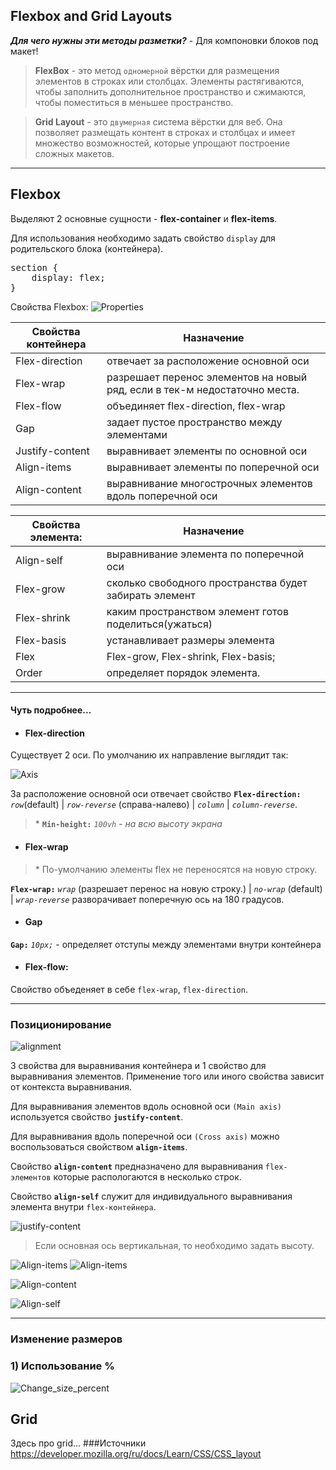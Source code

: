 ## Flexbox and Grid Layouts ##

***Для чего нужны эти методы разметки?*** - Для компоновки блоков под макет!
> __FlexBox__ - это метод `одномерной` вёрстки для размещения элементов в строках или столбцах. Элементы растягиваются, чтобы заполнить дополнительное пространство и сжимаются, чтобы поместиться в меньшее пространство. 

> __Grid Layout__ - это `двумерная` система вёрстки для веб. Она позволяет размещать контент в строках и столбцах и имеет множество возможностей, которые упрощают построение сложных макетов.
---

## Flexbox ##
Выделяют 2 основные сущности - __flex-container__ и __flex-items__.

Для использования необходимо задать свойство `display` для родительского блока (контейнера).
<pre>section {
    display: flex;
}</pre>

Свойства Flexbox:
![Properties](./upload/img/flex_properties.png)

| Свойства контейнера | Назначение |
| ------ | ------ |
| Flex-direction | отвечает за расположение основной оси |
| Flex-wrap | разрешает перенос элементов на новый ряд, если в тек-м недостаточно места. |
| Flex-flow | объединяет flex-direction, flex-wrap |
| Gap | задает пустое пространство между элементами |
| Justify-content | выравнивает элементы по основной оси |
| Align-items | выравнивает элементы по поперечной оси |
| Align-content | выравнивание многострочных элементов вдоль поперечной оси |

| Свойства элемента: | Назначение |
| ------ | ------ | 
|Align-self | выравнивание элемента по поперечной оси |
Flex-grow | сколько свободного пространства будет забирать элемент |
Flex-shrink | каким пространством элемент готов поделиться(ужаться)|
Flex-basis | устанавливает размеры элемента|
Flex | Flex-grow, Flex-shrink, Flex-basis; |
Order | определяет порядок элемента. |
---
#### Чуть подробнее... ####

+ #### Flex-direction #### 

Существует 2 оси. По умолчанию  их направление выглядит так:

![Axis](./upload/img/Axis.png)

За расположение основной оси отвечает свойство __`Flex-direction:`__ *`row`*(default) | *`row-reverse`* (справа-налево) | *`column`* | *`column-reverse`*.
>\* __`Min-height:`__ *`100vh`* - *на всю высоту экрана*

+ #### Flex-wrap #### 
>\* По-умолчанию элементы flex не переносятся на новую строку. 

__`Flex-wrap:`__ *`wrap`* (разрешает перенос на новую строку.) | *`no-wrap`* (default) | *`wrap-reverse`* разворачивает поперечную ось на 180 градусов.

+ #### Gap #### 
__`Gap:`__ *`10px;`* - определяет отступы между элементами внутри контейнера

+ #### Flex-flow: ####
Свойство объеденяет в себе `flex-wrap`, `flex-direction`.  

---
### Позиционирование ###
![alignment](./upload/img/alignment.png)

3 свойства для выравнивания контейнера и 1 свойство для выравнивания элементов. 
Применение того или иного свойства зависит от контекста выравнивания.

Для выравнивания элементов вдоль основной оси `(Main axis)` используется свойство __`justify-content`__. 

Для выравнивания вдоль поперечной оси `(Cross axis)` можно воспользоваться свойством __`align-items`__. 

Свойство __`align-content`__ предназначено для выравнивания `flex-элементов` которые распологаются в несколько строк. 

Свойство __`align-self`__ служит для индивидуального выравнивания элемента внутри `flex-контейнера`.

![justify-content](./upload/img/justify-content.png)
> Если основная ось вертикальная, то необходимо задать высоту.

![Align-items](./upload/img/Align-items.png)
![Align-items](./upload/img/Align-items2.png)

![Align-content](./upload/img/Align-content.png)

![Align-self](./upload/img/Align-self.png)

---
### Изменение размеров ###

### 1)	Использование % ###
![Change_size_percent](./upload/img/Change_size_percent.png)








##
## Grid ##
Здесь про grid...
###Источники
https://developer.mozilla.org/ru/docs/Learn/CSS/CSS_layout



